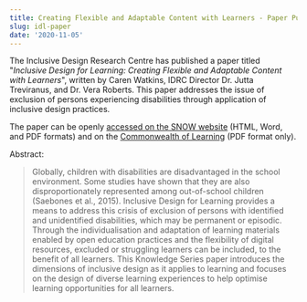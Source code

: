 ```yaml
---
title: Creating Flexible and Adaptable Content with Learners - Paper Published
slug: idl-paper
date: '2020-11-05'
---
```


The Inclusive Design Research Centre has published a paper titled "_Inclusive Design for Learning: Creating Flexible and
Adaptable Content with Learners_", written by Caren Watkins, IDRC Director Dr. Jutta Treviranus, and Dr. Vera Roberts.
This paper addresses the issue of exclusion of persons experiencing disabilities through application of inclusive design
practices.

The paper can be openly [accessed on the SNOW website](https://snow.idrc.ocadu.ca/articles/inclusive-design-for-learning-creating-flexible-and-adaptable-content-with-learners/)
(HTML, Word, and PDF formats) and on the [Commonwealth of Learning](http://oasis.col.org/handle/11599/3690)
(PDF format only).

Abstract:
> Globally, children with disabilities are disadvantaged in the school environment. Some studies have shown that they
> are also disproportionately represented among out-of-school children (Saebones et al., 2015). Inclusive Design for
> Learning provides a means to address this crisis of exclusion of persons with identified and unidentified
> disabilities, which may be permanent or episodic. Through the individualisation and adaptation of learning materials
> enabled by open education practices and the flexibility of digital resources, excluded or struggling learners can be
> included, to the benefit of all learners. This Knowledge Series paper introduces the dimensions of inclusive design as
> it applies to learning and focuses on the design of diverse learning experiences to help optimise learning
> opportunities for all learners.
